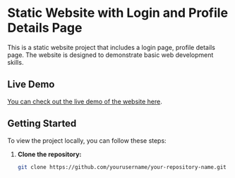 # Static Website with Login and Profile Details Page

This is a static website project that includes a login page, profile details page. The website is designed to demonstrate basic web development skills.

## Live Demo

[You can check out the live demo of the website here](https://dribble-task-iwp.vercel.app).

## Getting Started

To view the project locally, you can follow these steps:

1. **Clone the repository:**
   ```bash
   git clone https://github.com/yourusername/your-repository-name.git

   


